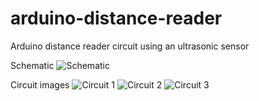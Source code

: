 # arduino-distance-reader
Arduino distance reader circuit using an ultrasonic sensor

Schematic
![Schematic](https://user-images.githubusercontent.com/76707560/115121264-ae5e2300-9f7f-11eb-9f21-c34eef6a0515.png)

Circuit images
![Circuit 1](https://user-images.githubusercontent.com/76707560/115121268-b0c07d00-9f7f-11eb-838b-161a7198c80f.jpg)
![Circuit 2](https://user-images.githubusercontent.com/76707560/115121269-b0c07d00-9f7f-11eb-875d-c2f16caad15f.jpg)
![Circuit 3](https://user-images.githubusercontent.com/76707560/115121265-b027e680-9f7f-11eb-9234-0a6548cc4f45.jpg)
